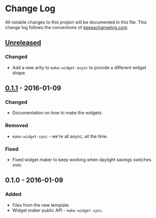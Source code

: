 # Change Log
All notable changes to this project will be documented in this file. This change log follows the conventions of [keepachangelog.com](http://keepachangelog.com/).

## [Unreleased][unreleased]
### Changed
- Add a new arity to `make-widget-async` to provide a different widget shape.

## [0.1.1] - 2016-01-09
### Changed
- Documentation on how to make the widgets.

### Removed
- `make-widget-sync` - we're all async, all the time.

### Fixed
- Fixed widget maker to keep working when daylight savings switches over.

## 0.1.0 - 2016-01-09
### Added
- Files from the new template.
- Widget maker public API - `make-widget-sync`.

[unreleased]: https://github.com/your-name/clojure_book_code/compare/0.1.1...HEAD
[0.1.1]: https://github.com/your-name/clojure_book_code/compare/0.1.0...0.1.1

